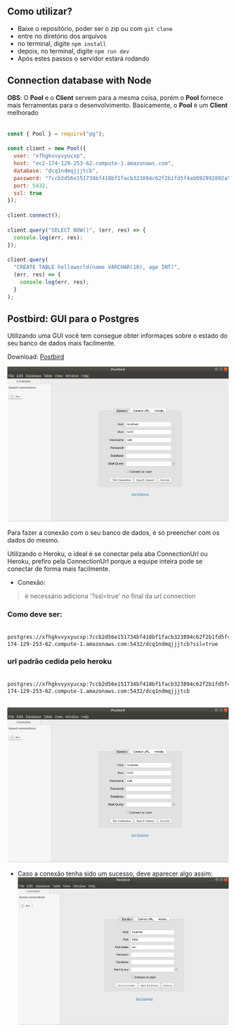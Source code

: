 
## Como utilizar?

- Baixe o repositório, poder ser o zip ou com ```git clone```
- entre no diretório dos arquivos
- no terminal, digite ```npm install```
- depois, no terminal, digite ```npm run dev```
- Após estes passos o servidor estará rodando


## Connection database with Node

**OBS**: O **Pool** e o **Client** servem para a mesma coisa, porém o **Pool** fornece mais ferramentas para o desenvolvimento. Basicamente, o **Pool** é um **Client** melhorado 

```js

const { Pool } = require("pg");

const client = new Pool({
  user: "xfhgkvvyxyucxp",
  host: "ec2-174-129-253-62.compute-1.amazonaws.com",
  database: "dcq1ndmqjjjtcb",
  password: "7ccb2d56e151734bf418bf1facb323894c62f2b1fd5f4ab092992892a58ff780",
  port: 5432,
  ssl: true
});

client.connect();

client.query("SELECT NOW()", (err, res) => {
  console.log(err, res);
});

client.query(
  "CREATE TABLE helloworld(name VARCHAR(10), age INT)",
  (err, res) => {
    console.log(err, res);
  }
);

```

## Postbird: GUI para o Postgres

<p>Utilizando uma GUI você tem consegue obter informaçes sobre o estado do seu banco de dados mais facilmente.</p>

Download: <a href="https://electronjs.org/apps/postbird"> Postbird </a>

![home-Postbird](/home-postbird.png)
<p>Para fazer a conexão com o seu banco de dados, é só preencher com os dados do mesmo.</p>
<p>Utilizando o Heroku, o ideal é se conectar pela aba ConnectionUrl ou Heroku, prefiro pela ConnectionUrl porque a equipe inteira pode se conectar de forma mais facilmente.</p>

- Conexão:

>é necessário adiciona '?ssl=true' no final da url connection

### Como deve ser:

```
  postgres://xfhgkvvyxyucxp:7ccb2d56e151734bf418bf1facb323894c62f2b1fd5f4ab092992892a58ff780@ec2-174-129-253-62.compute-1.amazonaws.com:5432/dcq1ndmqjjjtcb?ssl=true
```

### url padrão cedida pelo heroku

```
  postgres://xfhgkvvyxyucxp:7ccb2d56e151734bf418bf1facb323894c62f2b1fd5f4ab092992892a58ff780@ec2-174-129-253-62.compute-1.amazonaws.com:5432/dcq1ndmqjjjtcb
  
```

![conexão-postbird](/home-postbird.png)

- Caso a conexão tenha sido um sucesso, deve aparecer algo assim:
![info-postbird](/home-postbird.png)

